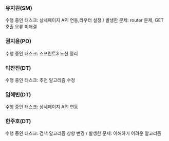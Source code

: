 ### 유지원(SM)
수행 중인 태스크: 상세페이지 API 연동,라우터 설정 / 발생한 문제: router 문제, GET 호출 오류 미해결
### 권지윤(PO)
수행 중인 태스크: 스프린트3 노션 정리
### 박찬진(DT)
수행 중인 태스크: 추천 알고리즘 수정
### 임혜빈(DT)
수행 중인 태스크: 상세페이지 API 연동
### 한주호(DT)
수행 중인 태스크: 검색 알고리즘 상향 변경 / 발생한 문제: 이해하기 어려운 알고리즘
